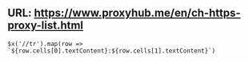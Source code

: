 ## URL: https://www.proxyhub.me/en/ch-https-proxy-list.html

```
$x('//tr').map(row => `${row.cells[0].textContent}:${row.cells[1].textContent}`)
```
